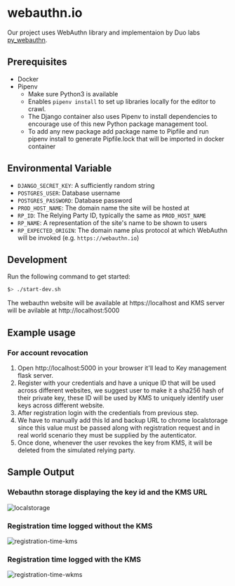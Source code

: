 # webauthn.io
Our project uses WebAuthn library and implementaion by Duo labs
[py_webauthn](https://github.com/duo-labs/py_webauthn).

## Prerequisites

- Docker
- Pipenv
  - Make sure Python3 is available
  - Enables `pipenv install` to set up libraries locally for the editor to crawl. 
  - The Django container also uses Pipenv to install dependencies to encourage use of this new Python package management tool.
  - To add any new package add package name to Pipfile and run pipenv install to generate Pipfile.lock that will be imported in docker container
## Environmental Variable

- `DJANGO_SECRET_KEY`: A sufficiently random string
- `POSTGRES_USER`: Database username
- `POSTGRES_PASSWORD`: Database password
- `PROD_HOST_NAME`: The domain name the site will be hosted at
- `RP_ID`: The Relying Party ID, typically the same as `PROD_HOST_NAME`
- `RP_NAME`: A representation of the site's name to be shown to users
- `RP_EXPECTED_ORIGIN`: The domain name plus protocol at which WebAuthn will be invoked (e.g. `https://webauthn.io`)

## Development

Run the following command to get started:

```sh
$> ./start-dev.sh
```

The webauthn website will be available at https://localhost
and KMS server will be avilable at http://localhost:5000

## Example usage
### For account revocation
1. Open http://localhost:5000 in your browser it'll lead to Key management flask server.
2. Register with your credentials and have a unique ID that will be used across different websites, we suggest user to make it a sha256 hash of their private key, these ID will be used by KMS to uniquely identify user keys across different website.
3. After registration login with the credentials from previous step.
4. We have to manually add this Id and backup URL to chrome localstorage since this value must be passed along with registration request and in real world scenario they must be supplied by the autenticator.
5. Once done, whenever the user revokes the key from KMS, it will be deleted from the simulated relying party.

## Sample Output
### Webauthn storage displaying the key id and the KMS URL
![localstorage](https://user-images.githubusercontent.com/49821723/206775949-2a6fa737-6c96-49ac-b708-1ca5564e0fae.png)

### Registration time logged without the KMS
![registration-time-kms](https://user-images.githubusercontent.com/49821723/206776062-bba4425c-2d64-448e-8533-9ca766982580.png)

### Registration time logged with the KMS
![registration-time-wkms](https://user-images.githubusercontent.com/49821723/206776166-bc4ddce1-66f6-4eca-b231-68df70051510.png)



